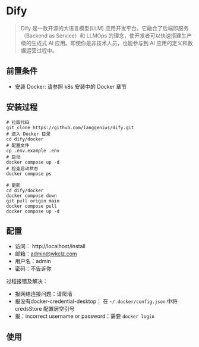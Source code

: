 # Dify

> Dify 是一款开源的大语言模型(LLM) 应用开发平台。它融合了后端即服务（Backend as Service）和 LLMOps 的理念，使开发者可以快速搭建生产级的生成式 AI 应用。即使你是非技术人员，也能参与到 AI 应用的定义和数据运营过程中。


## 前置条件

- 安装 Docker: 请参照 k8s 安装中的 Docker 章节

## 安装过程

```shell
# 拉取代码
git clone https://github.com/langgenius/dify.git
# 进入 Docker 目录
cd dify/docker
# 配置文件
cp .env.example .env
# 启动
docker compose up -d
# 检查启动状态
docker compose ps

# 更新
cd dify/docker
docker compose down
git pull origin main
docker compose pull
docker compose up -d
```


## 配置

- 访问： http://localhost/install
- 邮箱：admin@wkclz.com
- 用户名：admin
- 密码：不告诉你


过程报错及解决：
- 报网络连接问题：请爬墙
- 报没有docker-credential-desktop： 在 `~/.docker/config.json` 中将 credsStore 配置居空引号
- 报：incorrect username or password：需要 `docker login`


## 使用



